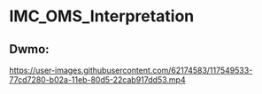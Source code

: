 
# IMC_OMS_Interpretation

<h2>Dwmo:</h2>

https://user-images.githubusercontent.com/62174583/117549533-77cd7280-b02a-11eb-80d5-22cab917dd53.mp4

